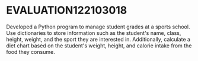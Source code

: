 # EVALUATION122103018
Developed a Python program to manage student grades at a sports  school. Use dictionaries to store information such as the student's name, class, height, weight,  and the sport they are interested in. Additionally, calculate a diet chart based on the student's  weight, height, and calorie intake from the food they consume. 
